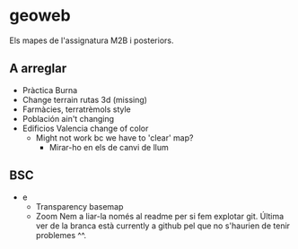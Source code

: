 # geoweb
Els mapes de l'assignatura M2B i posteriors.

## A arreglar
- Pràctica Burna
- Change terrain rutas 3d (missing)
- Farmàcies, terratrèmols style
- Población ain't changing
- Edificios Valencia change of color
    - Might not work bc we have to 'clear' map?
        - Mirar-ho en els de canvi de llum


## BSC
- e
    - Transparency basemap
    - Zoom
Nem a liar-la només al readme per si fem explotar git. Última ver de la branca està currently a github pel que no s'haurien de tenir problemes ^^.
